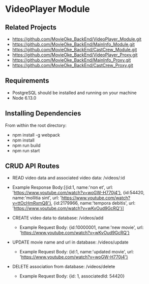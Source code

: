 # VideoPlayer Module

## Related Projects
- https://github.com/MovieOke_BackEnd/VideoPlayer_Module.git
- https://github.com/MovieOke_BackEnd/MainInfo_Module.git
- https://github.com/MovieOke_BackEnd/CastCrew_Module.git
- https://github.com/MovieOke_BackEnd/VideoPlayer_Proxy.git
- https://github.com/MovieOke_BackEnd/MainInfo_Proxy.git
- https://github.com/MovieOke_BackEnd/CastCrew_Proxy.git

## Requirements
  - PostgreSQL should be installed and running on your machine
  - Node 6.13.0

## Installing Dependencies
  From within the root directory:
  - npm install -g webpack
  - npm install
  - npm run build
  - npm run start

## CRUD API Routes
 - READ video data and associated video data: /videos/:id
  - Example Response Body:[{id:1, name:'non et', url: 'https://www.youtube.com/watch?v=woGW-H770j4'}, {id:54420, name:'mollitia sint', url: 'https://www.youtube.com/watch?v=ttOcHmRxmQ8'}, {id:2179966, name:'tempora debitis', url: 'https://www.youtube.com/watch?v=wKvOud9GcRQ'}]

- CREATE video data to database: /videos/add
  - Example Request Body: {id:10000001, name:'new movie', url: 'https://www.youtube.com/watch?v=wKvOud9GcRQ'}

- UPDATE movie name and url in database: /videos/update
  - Example Request Body: {id:1, name:'updated movie', url: 'https://www.youtube.com/watch?v=woGW-H770j4'}

- DELETE association from database: /videos/delete
  - Example Request Body: {id: 1, associatedId: 54420}

